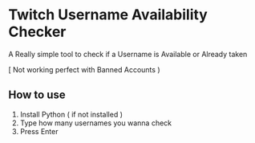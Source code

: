 # Twitch Username Availability Checker

A Really simple tool to check if a Username is Available or Already taken

[ Not working perfect with Banned Accounts )

## How to use

1. Install Python ( if not installed )
2. Type how many usernames you wanna check 
3. Press Enter
